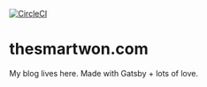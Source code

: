 [![CircleCI](https://circleci.com/gh/thesmartwon/thesmartwon.com.svg?style=svg)](https://circleci.com/gh/thesmartwon/thesmartwon.com)

# thesmartwon.com
My blog lives here. Made with Gatsby + lots of love.